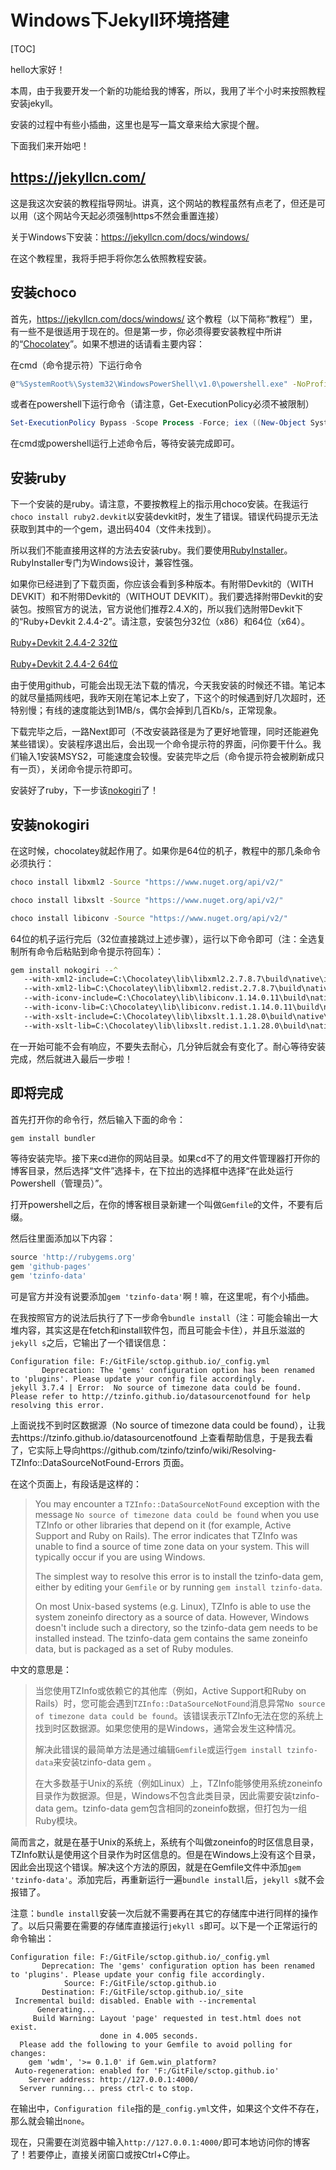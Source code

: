 # Windows下Jekyll环境搭建

[TOC]

hello大家好！

本周，由于我要开发一个新的功能给我的博客，所以，我用了半个小时来按照教程安装jekyll。

安装的过程中有些小插曲，这里也是写一篇文章来给大家提个醒。

下面我们来开始吧！

## https://jekyllcn.com/
这是我这次安装的教程指导网址。讲真，这个网站的教程虽然有点老了，但还是可以用（这个网站今天起必须强制https不然会重置连接）

关于Windows下安装：https://jekyllcn.com/docs/windows/

在这个教程里，我将手把手将你怎么依照教程安装。

## 安装choco
首先，https://jekyllcn.com/docs/windows/ 这个教程（以下简称“教程”）里，有一些不是很适用于现在的。但是第一步，你必须得要安装教程中所讲的“[Chocolatey](https://chocolatey.org/install)”。如果不想进的话请看主要内容：

在cmd（命令提示符）下运行命令

```bash
@"%SystemRoot%\System32\WindowsPowerShell\v1.0\powershell.exe" -NoProfile -InputFormat None -ExecutionPolicy Bypass -Command "iex ((New-Object System.Net.WebClient).DownloadString('https://chocolatey.org/install.ps1'))" && SET "PATH=%PATH%;%ALLUSERSPROFILE%\chocolatey\bin"
```

或者在powershell下运行命令（请注意，Get-ExecutionPolicy必须不被限制）

```powershell
Set-ExecutionPolicy Bypass -Scope Process -Force; iex ((New-Object System.Net.WebClient).DownloadString('https://chocolatey.org/install.ps1'))
```

在cmd或powershell运行上述命令后，等待安装完成即可。

## 安装ruby
下一个安装的是ruby。请注意，不要按教程上的指示用choco安装。在我运行`choco install ruby2.devkit`以安装devkit时，发生了错误。错误代码提示无法获取到其中的一个gem，退出码404（文件未找到）。

所以我们不能直接用这样的方法去安装ruby。我们要使用[RubyInstaller](https://rubyinstaller.org/downloads/)。RubyInstaller专门为Windows设计，兼容性强。

如果你已经进到了下载页面，你应该会看到多种版本。有附带Devkit的（WITH DEVKIT）和不附带Devkit的（WITHOUT DEVKIT）。我们要选择附带Devkit的安装包。按照官方的说法，官方说他们推荐2.4.X的，所以我们选附带Devkit下的“Ruby+Devkit 2.4.4-2”。请注意，安装包分32位（x86）和64位（x64）。

[Ruby+Devkit 2.4.4-2 32位](https://github.com/oneclick/rubyinstaller2/releases/download/rubyinstaller-2.4.4-2/rubyinstaller-devkit-2.4.4-2-x86.exe)

[Ruby+Devkit 2.4.4-2 64位](https://github.com/oneclick/rubyinstaller2/releases/download/rubyinstaller-2.4.4-2/rubyinstaller-devkit-2.4.4-2-x64.exe)

由于使用github，可能会出现无法下载的情况，今天我安装的时候还不错。笔记本的就尽量插网线吧，我昨天刚在笔记本上安了，下这个的时候遇到好几次超时，还特别慢；有线的速度能达到1MB/s，偶尔会掉到几百Kb/s，正常现象。

下载完毕之后，一路Next即可（不改安装路径是为了更好地管理，同时还能避免某些错误）。安装程序退出后，会出现一个命令提示符的界面，问你要干什么。我们输入1安装MSYS2，可能速度会较慢。安装完毕之后（命令提示符会被刷新成只有一页），关闭命令提示符即可。

安装好了ruby，下一步该[nokogiri](https://jekyllcn.com/docs/windows/#nokogiri%E8%BD%AF%E4%BB%B6%E5%8C%85%E5%AE%89%E8%A3%85)了！

## 安装nokogiri
在这时候，chocolatey就起作用了。如果你是64位的机子，教程中的那几条命令必须执行：

```bash
choco install libxml2 -Source "https://www.nuget.org/api/v2/"
```

```bash
choco install libxslt -Source "https://www.nuget.org/api/v2/"
```

```bash
choco install libiconv -Source "https://www.nuget.org/api/v2/"
```

64位的机子运行完后（32位直接跳过上述步骤），运行以下命令即可（注：全选复制所有命令后粘贴到命令提示符回车）：

```bash
gem install nokogiri --^
   --with-xml2-include=C:\Chocolatey\lib\libxml2.2.7.8.7\build\native\include^
   --with-xml2-lib=C:\Chocolatey\lib\libxml2.redist.2.7.8.7\build\native\bin\v110\x64\Release\dynamic\cdecl^
   --with-iconv-include=C:\Chocolatey\lib\libiconv.1.14.0.11\build\native\include^
   --with-iconv-lib=C:\Chocolatey\lib\libiconv.redist.1.14.0.11\build\native\bin\v110\x64\Release\dynamic\cdecl^
   --with-xslt-include=C:\Chocolatey\lib\libxslt.1.1.28.0\build\native\include^
   --with-xslt-lib=C:\Chocolatey\lib\libxslt.redist.1.1.28.0\build\native\bin\v110\x64\Release\dynamic
```

在一开始可能不会有响应，不要失去耐心，几分钟后就会有变化了。耐心等待安装完成，然后就进入最后一步啦！

## 即将完成
首先打开你的命令行，然后输入下面的命令：

```bash
gem install bundler
```

等待安装完毕。接下来cd进你的网站目录。如果cd不了的用文件管理器打开你的博客目录，然后选择“文件”选择卡，在下拉出的选择框中选择“在此处运行Powershell（管理员）”。

打开powershell之后，在你的博客根目录新建一个叫做`Gemfile`的文件，不要有后缀。

然后往里面添加以下内容：

```ruby
source 'http://rubygems.org'
gem 'github-pages'
gem 'tzinfo-data'
```

可是官方并没有说要添加`gem 'tzinfo-data'`啊！嘛，在这里呢，有个小插曲。

在我按照官方的说法后执行了下一步命令`bundle install`（注：可能会输出一大堆内容，其实这是在fetch和install软件包，而且可能会卡住），并且乐滋滋的`jekyll s`之后，它输出了一个错误信息：

```
Configuration file: F:/GitFile/sctop.github.io/_config.yml
       Deprecation: The 'gems' configuration option has been renamed to 'plugins'. Please update your config file accordingly.
jekyll 3.7.4 | Error:  No source of timezone data could be found.
Please refer to http://tzinfo.github.io/datasourcenotfound for help resolving this error.
```

上面说找不到时区数据源（No source of timezone data could be found），让我去https://tzinfo.github.io/datasourcenotfound 上查看帮助信息，于是我去看了，它实际上导向https://github.com/tzinfo/tzinfo/wiki/Resolving-TZInfo::DataSourceNotFound-Errors 页面。

在这个页面上，有段话是这样的：

> You may encounter a `TZInfo::DataSourceNotFound` exception with the message `No source of timezone data could be found` when you use TZInfo or other libraries that depend on it (for example, Active Support and Ruby on Rails). The error indicates that TZInfo was unable to find a source of time zone data on your system. This will typically occur if you are using Windows.
> 
> The simplest way to resolve this error is to install the tzinfo-data gem, either by editing your `Gemfile` or by running `gem install tzinfo-data`.
> 
> On most Unix-based systems (e.g. Linux), TZInfo is able to use the system zoneinfo directory as a source of data. However, Windows doesn't include such a directory, so the tzinfo-data gem needs to be installed instead. The tzinfo-data gem contains the same zoneinfo data, but is packaged as a set of Ruby modules.

中文的意思是：
> 当您使用TZInfo或依赖它的其他库（例如，Active Support和Ruby on Rails）时，您可能会遇到`TZInfo::DataSourceNotFound`消息异常`No source of timezone data could be found`。该错误表示TZInfo无法在您的系统上找到时区数据源。如果您使用的是Windows，通常会发生这种情况。
> 
> 解决此错误的最简单方法是通过编辑`Gemfile`或运行`gem install tzinfo-data`来安装tzinfo-data gem 。
> 
> 在大多数基于Unix的系统（例如Linux）上，TZInfo能够使用系统zoneinfo目录作为数据源。但是，Windows不包含此类目录，因此需要安装tzinfo-data gem。tzinfo-data gem包含相同的zoneinfo数据，但打包为一组Ruby模块。

简而言之，就是在基于Unix的系统上，系统有个叫做zoneinfo的时区信息目录，TZInfo默认是使用这个目录作为时区信息的。但是在Windows上没有这个目录，因此会出现这个错误。解决这个方法的原因，就是在Gemfile文件中添加`gem 'tzinfo-data'`。添加完后，再重新运行一遍`bundle install`后，`jekyll s`就不会报错了。

注意：`bundle install`安装一次后就不需要再在其它的存储库中进行同样的操作了。以后只需要在需要的存储库直接运行`jekyll s`即可。以下是一个正常运行的命令输出：

```
Configuration file: F:/GitFile/sctop.github.io/_config.yml
       Deprecation: The 'gems' configuration option has been renamed to 'plugins'. Please update your config file accordingly.
            Source: F:/GitFile/sctop.github.io
       Destination: F:/GitFile/sctop.github.io/_site
 Incremental build: disabled. Enable with --incremental
      Generating...
     Build Warning: Layout 'page' requested in test.html does not exist.
                    done in 4.005 seconds.
  Please add the following to your Gemfile to avoid polling for changes:
    gem 'wdm', '>= 0.1.0' if Gem.win_platform?
 Auto-regeneration: enabled for 'F:/GitFile/sctop.github.io'
    Server address: http://127.0.0.1:4000/
  Server running... press ctrl-c to stop.
```

在输出中，`Configuration file`指的是`_config.yml`文件，如果这个文件不存在，那么就会输出`none`。

现在，只需要在浏览器中输入`http://127.0.0.1:4000/`即可本地访问你的博客了！若要停止，直接关闭窗口或按Ctrl+C停止。